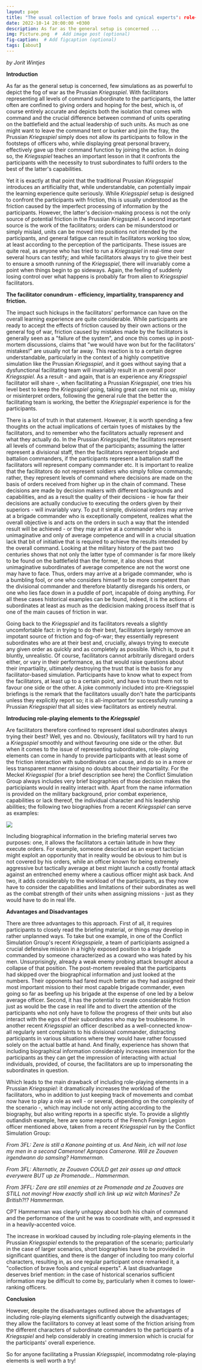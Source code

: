 ```yaml
---
layout: page
title: "The usual collection of brave fools and cynical experts": role-playing elements in the Prussian *Kriegsspiel* 
date: 2022-10-14 20:00:00 +0300
description: As far as the general setup is concerned ...
img: Picture.png  #  Add image post (optional)
fig-caption:  # Add figcaption (optional)
tags: [about]
---
```


*by Jorit Wintjes*

**Introduction**

As far as the general setup is concerned, few simulations as as powerful to depict the fog of war as the Prussian *Kriegsspiel*. With facilitators representing all levels of command subordinate to the participants, the latter often are confined to giving orders and hoping for the best, which is, of course entirely accurate and depicts both the isolation that comes with command and the crucial difference between command of units operating on the battlefield and the actual leadership of such units. As much as one might want to leave the command tent or bunker and join the fray, the Prussian *Kriegsspiel* simply does not allow its participants to follow in the footsteps of officers who, while displaying great personal bravery, effectively gave up their command function by joining the action. In doing so, the *Kriegsspiel* teaches an important lesson in that it confronts the participants with the necessity to trust subordinates to fulfil orders to the best of the latter's capabilities.

Yet it is exactly at that point that the traditional Prussian *Kriegsspiel* introduces an artificiality that, while understandable, can potentially impair the learning experience quite seriously. While *Kriegsspiel* setup is designed to confront the participants with friction, this is usually understood as the friction caused by the imperfect processing of information by the participants. However, the latter's decision-making process is not the only source of potential friction in the Prussian *Kriegsspiel*. A second important source is the work of the facilitators; orders can be misunderstood or simply mislaid, units can be moved into positions not intended by the participants, and general fatigue can result in facilitators working too slow, at least according to the perception of the participants. These issues are quite real, as anyone who has tried to run a *Kriegsspiel* in real-time over several hours can testify; and while facilitators always try to give their best to ensure a smooth running of the *Kriegsspiel*, there will invariably come a point when things begin to go sideways. Again, the feeling of suddenly losing control over what happens is probably far from alien to *Kriegsspiel* facilitators.

**The facilitator conundrum - efficiency, impartiality, transparency and friction.**

The impact such hickups in the facilitators' performance can have on the overall learning experience are quite considerable. While participants are ready to accept the effects of friction caused by their own actions or the general fog of war, friction caused by mistakes made by the facilitators is generally seen as a "failure of the system", and once this comes up in post-mortem discussions, claims that "we would have won but for the facilitators' mistakes!" are usually not far away. This reaction is to a certain degree understandable, particularly in the context of a highly competitive simulation like the Prussian *Kriegsspiel*, and it goes without saying that a dysfunctional facilitating team will invariably result in an overall poor *Kriegsspiel*. As a result - and again, that is an experience any *Kriegsspiel* facilitator will share -, when facilitating a Prussian *Kriegsspiel*, one tries his level best to keep the *Kriegsspiel* going, taking great care not mix up, mislay or misinterpret orders, following the general rule that the better the facilitating team is working, the better the *Kriegsspiel* experience is for the participants.

There is a lot of truth in that statement. However, it is worth spending a few thoughts on the actual implications of certain tyoes of mistakes by the facilitators, and to remember who the facilitators actually represent and what they actually do. In the Prussian *Kriegsspiel*, the facilitators represent all levels of command below that of the participants; assuming the latter represent a divisional staff, then the facilitators represent brigade and battalion commanders, if the participants represent a battalion staff the facilitators will represent company commander etc. It is important to realize that the facilitators do not represent soldiers who simply follow commands; rather, they represent levels of command where decisions are made on the basis of orders received from higher up in the chain of command. These decisions are made by decision makers with different backgrounds and capabilities, and as a result the quality of their decisions - ie how far their decisions are actually conducive to executing the orders given by their superiors - will invariably vary. To put it simple, divisional orders may arrive at a brigade commander who is exceptionally competent, realizes what the overall objective is and acts on the orders in such a way that the intended result will be achieved - or they may arrive at a commander who is unimaginative and only of average competence and will in a crucial situation lack that bit of initiative that is required to achieve the results intended by the overall command. Looking at the military history of the past two centuries shows that not only the latter type of commander is far more likely to be found on the battlefield than the former, it also shows that unimaginative subordinates of average competence are not the worst one may have to face. Thus, orders may arrive at a brigade commander, who is a bumbling fool, or one who considers himself to be more competent than the divisional commander and therefore blatantly disregards his orders, or one who lies face down in a puddle of port, incapable of doing anything. For all these cases historical examples can be found, indeed, it is the actions of subordinates at least as much as the dedicision making process itself that is one of the main causes of friction in war.

Going back to the *Kriegsspiel* and its facilitators reveals a slightly uncomfortable fact: in trying to do their best, facilitators largely remove an impotant source of friction and fog-of-war; they essentially represent subordinates who are at their best and, crucially, always trying to execute any given order as quickly and as completely as possible. Which is, to put it bluntly, unrealistic. Of course, facilitators cannot arbitrarily disregard orders either, or vary in their performance, as that would raise questions about their impartiality, ultimately destroying the trust that is the basis for any facilitator-based simulation. Participants have to know what to expect from the facilitators, at least up to a certain point, and have to trust them not to favour one side or the other. A joke commonly included into pre-Kriegsspiel briefings is the remark that the facilitators usually don't hate the participants unless they explicitly report so; it is all-important for successfully running a Prussian *Kriegsspiel* that all sides view facilitators as entirely neutral.

**Introducing role-playing elements to the *Kriegsspiel***

Are facilitators therefore confined to represent ideal subordinates always trying their best? Well, yes and no. Obviously, facilitators will try hard to run a *Kriegsspiel* smoothly and without favouring one side or the other. But when it comes to the issue of representing subordinates, role-playing elements can come in handy to provide participants with at least some of the friction interaction with subordinates can cause, and do so in a more or less transparent manner raising no doubts about their impartiality. For the Meckel *Kriegsspiel* (for a brief description see here) the Conflict Simulation Group always includes very brief biographies of those decision makes the participiants would in reality interact with. Apart from the name information is provided on the military background, prior combat experience, capabilities or lack thereof, the individual character and his leadership abilities; the following two biographies from a recent *Kriegsspiel* can serve as examples:

![](https://raw.githubusercontent.com/cosimg/blog/main/assets/img/Picture.png)

Including biographical information in the briefing material serves two purposes: one, it allows the facilitators a certain latitude in how they execute orders. For example, someone described as an expert tactician might exploit an opportunity that in reality would be obvious to him but is not covered by his orders, while an officer known for being extremely aggressive but tactically average at best might launch a costly frontal attack against an entrenched enemy where a cautious officer might ask back. And two, it adds considerably to the workload of the participants, as they now have to consider the capabilities and limitations of their subordinates as well as the combat strength of their units when assigning missions - just as they would have to do in real life.

**Advantages and Disadvantages**

There are three advantages to this approach. First of all, it requires participants to closely read the briefing material, or things may develop in rather unplanned ways. To take but one example, in one of the Conflict Simulation Group's recent *Kriegsspiele*, a team of participiants assigned a crucial defensive mission in a highly exposed position to a brigade commanded by someone characterized as a coward who was hated by his men. Unsurprisingly, already a weak enemy probing attack brought about a collapse of that position. The post-mortem revealed that the participants had skipped over the biographical information and just looked at the numbers. Their opponents had fared much better as they had assigned their most important mission to their most capable brigade commander, even going so far as beefing up his brigade at the expense of one led by a below average officer. Second, it has the potential to create considerable friction just as would be the case in real life and to divert the attention of the participants who not only have to follow the progress of their units but also interact with the egos of their subordinates who may be troublesome. In another recent *Kriegsspiel* an officer described as a well-connected know-all regularly sent complaints to his divisional commander, distracting participants in various situations where they would have rather focussed solely on the actual battle at hand. And finally, experience has shown that including biographical information considerably increases immersion for the participants as they can get the impression of interacting with actual individuals, provided, of course, the facilitators are up to impersonating the subordinates in question.

Which leads to the main drawback of including role-playing elements in a Prussian *Kriegsspiel*: it dramatically increases the workload of the facilitators, who in addition to just keeping track of movements and combat now have to play a role as well - or several, depending on the complexity of the scenario -, which may include not only acting according to the biography, but also writing reports in a specific style. To provide a slightly outlandish example, here are some reports of the French Foreign Legion officer mentioned above, taken from a recent *Kriegsspiel* run by the Conflict Simulation Group:

*From 3FL: Zere is still a Kanone pointing at us. And Nein, ich will not lose my men in a second Camerone! Apropos Camerone. Will ze Zouaven irgendwann do samsing? Hammerman.* 

*From 3FL: Alternativ, ze Zouaven COULD get zeir asses up and attack everywere BUT up ze Promenade... Hammerman.*

*From 3FFL: Zere are still enemies at ze Promenade and ze Zouaves are STILL not moving! How exactly shall ich link up wiz witch Marines? Ze British?!? Hammerman.*

CPT Hammerman was clearly unhappy about both his chain of command and the performance of the unit he was to coordinate with, and expressed it in a heavily-accented voice.

The increase in workload caused by including role-playing elements in the Prussian *Kriegsspiel* extends to the preparation of the scenario; particularly in the case of larger scenarios, short biographies have to be provided in significant quantities, and there is the danger of including too many colorful characters, resulting in, as one regular participant once remarked it, a "collection of brave fools and cynical experts". A last disadvantage deserves brief mention: in the case of historical scenarios sufficient information may be difficult to come by, particularly when it comes to lower-ranking officers.

**Conclusion**

However, despite the disadvantages outlined above the advantages of including role-playing elements significantly outweigh the disadvantages; they allow the facilitators to convey at least some of the friction arising from the different characters of subordinate commanders to the participants of a *Kriegsspiel* and help considerably in creating immersion which is crucial for the participants' overall experience.

So for anyone facilitating a Prussian *Kriegsspiel*, incommodatng role-playing elements is well worth a try!
